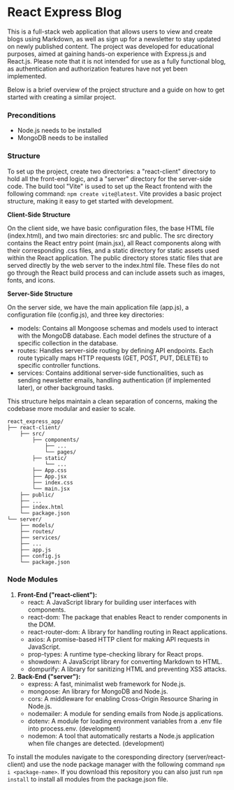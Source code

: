 # React Express Blog
This is a full-stack web application that allows users to view and create blogs using Markdown, as well as sign up for a newsletter to stay updated on newly published content. The project was developed for educational purposes, aimed at gaining hands-on experience with Express.js and React.js. Please note that it is not intended for use as a fully functional blog, as authentication and authorization features have not yet been implemented.

Below is a brief overview of the project structure and a guide on how to get started with creating a similar project.

### Preconditions
- Node.js needs to be installed
- MongoDB needs to be installed

### Structure
To set up the project, create two directories: a "react-client" directory to hold all the front-end logic, and a "server" directory for the server-side code. The build tool "Vite" is used to set up the React frontend with the following command: `npm create vite@latest`. Vite provides a basic project structure, making it easy to get started with development.

**Client-Side Structure**

On the client side, we have basic configuration files, the base HTML file (index.html), and two main directories: src and public.
The src directory contains the React entry point (main.jsx), all React components along with their corresponding .css files, and a static directory for static assets used within the React application.
The public directory stores static files that are served directly by the web server to the index.html file. These files do not go through the React build process and can include assets such as images, fonts, and icons.

**Server-Side Structure**

On the server side, we have the main application file (app.js), a configuration file (config.js), and three key directories:
- models: Contains all Mongoose schemas and models used to interact with the MongoDB database. Each model defines the structure of a specific collection in the database.
- routes: Handles server-side routing by defining API endpoints. Each route typically maps HTTP requests (GET, POST, PUT, DELETE) to specific controller functions.
- services: Contains additional server-side functionalities, such as sending newsletter emails, handling authentication (if implemented later), or other background tasks.

This structure helps maintain a clean separation of concerns, making the codebase more modular and easier to scale.
```
react_express_app/
├── react-client/
    ├── src/
        ├── components/
            ├── ...
            └── pages/
        ├── static/
            └── ...
        ├── App.css
        ├── App.jsx
        ├── index.css
        └── main.jsx
    ├── public/
    ├── ...
    ├── index.html
    └── package.json
└── server/
    ├── models/
    ├── routes/
    ├── services/
    ├── ...
    ├── app.js
    ├── config.js
    └── package.json

```

### Node Modules
  1) **Front-End ("react-client"):**
      - react: A JavaScript library for building user interfaces with components.
      - react-dom: The package that enables React to render components in the DOM.
      - react-router-dom: A library for handling routing in React applications.
      - axios: A promise-based HTTP client for making API requests in JavaScript.
      - prop-types: A runtime type-checking library for React props.
      - showdown: A JavaScript library for converting Markdown to HTML.
      - dompurify: A library for sanitizing HTML and preventing XSS attacks.
  2) **Back-End ("server"):**
      - express: A fast, minimalist web framework for Node.js.
      - mongoose: An library for MongoDB and Node.js.
      - cors: A middleware for enabling Cross-Origin Resource Sharing in Node.js.
      - nodemailer: A module for sending emails from Node.js applications.
      - dotenv: A module for loading environment variables from a .env file into process.env. (development)
      - nodemon: A tool that automatically restarts a Node.js application when file changes are detected. (development)
  
To install the modules navigate to the coresponding directory (server/react-client) and use the node package manager with the following command `npm i <package-name>`. If you download this repository you can also just run `npm install` to install all modules from the package.json file.
